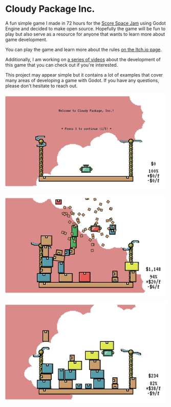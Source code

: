 # Cloudy Package Inc.

A fun simple game I made in 72 hours for the [Score Space Jam](https://itch.io/jam/scorejam9) using Godot Engine and decided to make open source. Hopefully the game will be fun to play but also serve as a resource for anyone that wants to learn more about game development.

You can play the game and learn more about the rules [on the Itch.io page](https://thebuffed.itch.io/cloudy-package-inc).

Additionally, I am working on [a series of videos](https://www.youtube.com/watch?v=jD6pLkSpTUA) about the development of this game that you can check out if you're interested. 

This project may appear simple but it contains a lot of examples that cover many areas of developing a game with Godot. If you have any questions, please don't hesitate to reach out.

<p align="center"><img src="https://github.com/erdavids/Cloudy-Package-Inc/blob/master/Images/screen-1.png"></p>
<p align="center"><img src="https://github.com/erdavids/Cloudy-Package-Inc/blob/master/Images/screen-2.png"></p>
<p align="center"><img src="https://github.com/erdavids/Cloudy-Package-Inc/blob/master/Images/screen-3.png"></p>
